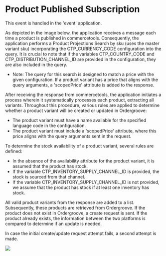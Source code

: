 # Product Published Subscription

This event is handled in the 'event' application.

As depicted in the image below, the application receives a message each time a product is published in commercetools. Consequently, the application performs a Product Projections Search by sku (uses the master variant sku) incorporating the CTP_CURRENCY_CODE configuration into the query. It is crucial to note that if the variables CTP_COUNTRY_CODE and CTP_DISTRIBUTION_CHANNEL_ID are provided in the configuration, they are also included in the query.
 - Note: The query for this search is designed to match a price with the given configuration. If a product variant has a price that aligns with the query arguments, a 'scopedPrice' attribute is added to the response.

 After receiving the response from commercetools, the application initiates a process wherein it systematically processes each product, extracting all variants. Throughout this procedure, various rules are applied to determine whether a product variant will be created or updated in Ordergroove:
 - The product variant must have a name available for the specified language code in the configuration.
 - The product variant must include a 'scopedPrice' attribute, where this price aligns with the query arguments sent in the request.

To determine the stock availability of a product variant, several rules are defined:
 - In the absence of the availability attribute for the product variant, it is assumed that the product has stock.
 - If the variable CTP_INVENTORY_SUPPLY_CHANNEL_ID is provided, the stock is sourced from that channel.
 - If the variable CTP_INVENTORY_SUPPLY_CHANNEL_ID is not provided, we assume that the product has stock if at least one inventory has stock.

 All valid product variants from the response are added to a list. Subsequently, these products are retrieved from Ordergroove. If the product does not exist in Ordergroove, a create request is sent. If the product already exists, the information between the two platforms is compared to determine if an update is needed.

 In case the initial create/update request attempt fails, a second attempt is made.

<img src="https://github.com/gluo-dev/ordergroove-commercetools-connector/blob/main/docs/diagrams/diagram-product-published-event.jpg" />